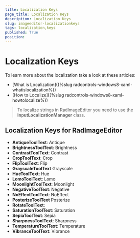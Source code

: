 ```yaml
---
title: Localization Keys
page_title: Localization Keys
description: Localization Keys
slug: imageeditor-localizationkeys
tags: localization,keys
published: True
position: 
---
```



# Localization Keys

To learn more about the localization take a look at these articles:

* [What is Localization]({%slug radcontrols-windows8-xaml-whatislocalization%})
* [How to Localize]({%slug radcontrols-windows8-xaml-howtolocalize%})

>To localize strings in RadImageEditor you need to use the **InputLocalizationManager** class.
      
## Localization Keys for RadImageEditor

- **AntiqueToolText**: Antique
- **BrightnessToolText**: Brightness
- **ContrastToolText**: Contrast
- **CropToolText**: Crop
- **FlipToolText**: Flip
- **GrayscaleToolText**	Grayscale
- **HueToolText**: Hue
- **LomoToolText**: Lomo
- **MoonlightToolText**: Moonlight
- **NegativeToolText**: Negative
- **NoEffectToolText**: NoEffect
- **PosterizeToolText**	Posterize
- **RotateToolText**: <null>
- **SaturationToolText**: Saturation
- **SepiaToolText**: Sepia
- **SharpnessToolText**: Sharpness
- **TemperatureToolText**: Temperature
- **VibranceToolText**: Vibrance 
